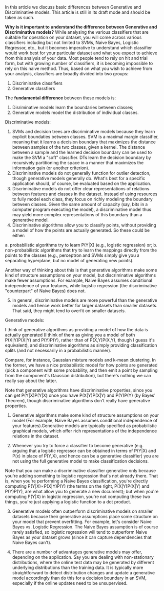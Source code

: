 In this article we discuss basic differences between Generative and Discriminative models. This article is still in its draft mode and should be taken as such.

**Why is it important to understand the difference between Generative and Discriminative models?**
While analysing the various classifiers that are suitable for operation on your dataset, you will come across various classifiers including but not limited to SVMs, Naive Bayes, Logistic Regressor, etc., but it becomes imperative to understand which classifier would work best for your particular dataset and what you expect to achieve from this analysis of your data. Most people tend to rely on hit and trial form, but with growing number of classifiers, it is becoming impossible to rely on this naive method. Thus, based on what you wish to achieve from your analysis, classifiers are broadly divided into two groups:
1. Discriminative classifiers
2. Generative classfiers

The **fundamental difference** between these models is:
1. Disriminative models learn the boundaries between classes;
2. Generative models model the distribution of individual classes.

Discriminative models:

1. SVMs and decision trees are discriminative models because they learn explicit boundaties between classes. SVM is a maximal margin classifier, meaning that it learns a decision boundary that maximizes the distance between samples of the two classes, given a kernel. The distance between a sample and the learned decision boundary can be used to make the SVM a "soft" classifier. DTs learn the decision boundary by recursively partitioning the space in a manner that maximizes the information gain (or another criterion).
2. Discriminative models do not generally function for outlier detection, though generative models generally do. What's best for a specific application should, of course, be evaluated based on the application.
3. Discriminative models do not offer clear representations of relations between features and classes in the dataset. Instead of using resources to fully model each class, they focus on richly modeling the boundary between classes. Given the same amount of capacity (say, bits in a computer program executing the model), a discriminative model thus may yield more complex representations of this boundary than a generative model.
4. Discriminative algorithms allow you to classify points, without providing a model of how the points are actually generated. So these could be either:

a. probabilistic algorithms try to learn P(Y|X) (e.g., logistic regression) or;
b. non-probabilistic algorithms that try to learn the mappings directly from the points to the classes (e.g., perceptron and SVMs simply give you a separating hyperplane, but no model of generating new points).

Another way of thinking about this is that generative algorithms make some kind of structure assumptions on your model, but discriminative algorithms make fewer assumptions. For example, Naive Bayes assumes conditional independence of your features, while logistic regression (the discriminative "counterpart" of Naive Bayes) does not.

5. In general, discriminative models are more powerful than the generative models and hence work better for larger datasets than smaller datasets. That said, they might tend to overfit on smaller datasets.


Generative models:

I think of generative algorithms as providing a model of how the data is actually generated (I think of them as giving you a model of both P(X|Y)P(X|Y) and P(Y)P(Y), rather than of P(X,Y)P(X,Y), though I guess it's equivalent), and discriminative algorithms as simply providing classification splits (and not necessarily in a probabilistic manner).

Compare, for instance, Gaussian mixture models and k-mean clustering. In the former, we have a nice probabilistic model for how points are generated (pick a component with some probability, and then emit a point by sampling from the component's Gaussian distribution), but there's nothing we can really say about the latter.

Note that generative algorithms have discriminative properties, since you can get P(Y|X)P(Y|X) once you have P(X|Y)P(X|Y) and P(Y)P(Y) (by Bayes' Theorem), though discriminative algorithms don't really have generative properties.

1. Generative algorithms make some kind of structure assumptions on your model (For example, Naive Bayes assumes conditional independence of your features).Generative models are typically specified as probabilistic graphical models, which offer rich representations of the independence relations in the dataset.

2. Whenever you try to force a classifier to become generative (e.g. arguing that a logistic regressor can be obtained in terms of P(Y|X) and P(x) in place of P(Y,X), and hence can be a generative classifier) you are not using the full generative model to make classification decisions. 

Note that you can make a discriminative classifier generative only because you're adding something to logistic regression that's not already there. That is, when you're performing a Naive Bayes classification, you're directly computing P(Y|X)∝P(X|Y)P(Y) (the terms on the right, P(X|Y)P(X|Y) and P(Y)P(Y), are what allow you to generate a new document); but when you're computing P(Y|X) in logistic regression, you're not computing these two things, you're just applying a logistic function to a dot product.

3. Generative models often outperform discriminative models on smaller datasets because their generative assumptions place some structure on your model that prevent overfitting. For example, let's consider Naive Bayes vs. Logistic Regression. The Naive Bayes assumption is of course rarely satisfied, so logistic regression will tend to outperform Naive Bayes as your dataset grows (since it can capture dependencies that Naive Bayes can't).

4. There are a number of advantages generative models may offer, depending on the application. Say you are dealing with non-stationary distributions, where the online test data may be generated by different underlying distributions than the training data. It is typically more straightforward to detect distribution changes and update a generative model accordingly than do this for a decision boundary in an SVM, especially if the online updates need to be unsupervised.
